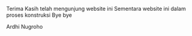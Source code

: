 Terima Kasih telah mengunjung website ini 
Sementara website ini dalam proses konstruksi
Bye bye

Ardhi Nugroho
